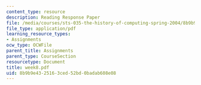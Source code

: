 ```yaml
---
content_type: resource
description: Reading Response Paper
file: /media/courses/sts-035-the-history-of-computing-spring-2004/8b9b9e4325163ced52bd0badab608e08_week8.pdf
file_type: application/pdf
learning_resource_types:
- Assignments
ocw_type: OCWFile
parent_title: Assignments
parent_type: CourseSection
resourcetype: Document
title: week8.pdf
uid: 8b9b9e43-2516-3ced-52bd-0badab608e08
---
```

